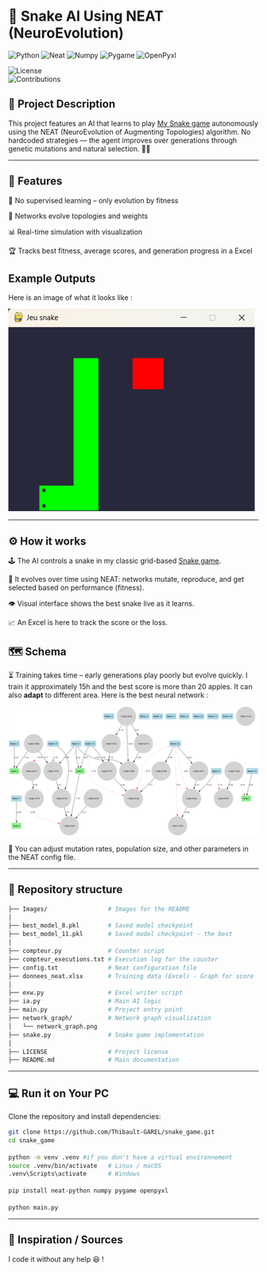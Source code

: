 # 🐍 Snake AI Using NEAT (NeuroEvolution)

![Python](https://img.shields.io/badge/python-3.9%2B-blue.svg)
![Neat](https://img.shields.io/badge/Neat-0.92-red.svg)
![Numpy](https://img.shields.io/badge/Numpy-2.2.6-red.svg)
![Pygame](https://img.shields.io/badge/Pygame-2.6.1-red.svg)
![OpenPyxl](https://img.shields.io/badge/OpenPyxl-3.1.5-red.svg)  

![License](https://img.shields.io/badge/license-MIT-green.svg)  
![Contributions](https://img.shields.io/badge/contributions-welcome-orange.svg)  

## 📝 Project Description 
This project features an AI that learns to play [My Snake game](https://github.com/Thibault-GAREL/snake_game) autonomously using the NEAT (NeuroEvolution of Augmenting Topologies) algorithm. No hardcoded strategies — the agent improves over generations through genetic mutations and natural selection. 🧬🤖

---

## 🚀 Features
  🔄 No supervised learning – only evolution by fitness

  🧠 Networks evolve topologies and weights

  📊 Real-time simulation with visualization

  🏆 Tracks best fitness, average scores, and generation progress in a Excel


## Example Outputs
Here is an image of what it looks like :

![Image_snake](Images/Img_snake.png)

---

## ⚙️ How it works

  🕹️ The AI controls a snake in my classic grid-based [Snake game](https://github.com/Thibault-GAREL/snake_game).

  🧬 It evolves over time using NEAT: networks mutate, reproduce, and get selected based on performance (fitness).

  👁️ Visual interface shows the best snake live as it learns.

  📈 An Excel is here to track the score or the loss.

## 🗺️ Schema
⏳ Training takes time – early generations play poorly but evolve quickly. I train it approximately 15h and the best score is more than 20 apples. It can also **adapt** to different area. Here is the best neural network :

![NN_snake](Images/network_graph.png)

🧪 You can adjust mutation rates, population size, and other parameters in the NEAT config file.

---

## 📂 Repository structure  
```bash
├── Images/                 # Images for the README
│
├── best_model_8.pkl        # Saved model checkpoint
├── best_model_11.pkl       # Saved model checkpoint - the best
│
├── compteur.py             # Counter script
├── compteur_executions.txt # Execution log for the counter
├── config.txt              # Neat configuration file
├── donnees_neat.xlsx       # Training data (Excel) - Graph for score
│
├── exw.py                  # Excel writer script
├── ia.py                   # Main AI logic
├── main.py                 # Project entry point
├── network_graph/          # Network graph visualization
│   └── network_graph.png
├── snake.py                # Snake game implementation
│
├── LICENSE                 # Project license
├── README.md               # Main documentation
```

---

## 💻 Run it on Your PC  
Clone the repository and install dependencies:  
```bash
git clone https://github.com/Thibault-GAREL/snake_game.git
cd snake_game

python -m venv .venv #if you don't have a virtual environnement
source .venv/bin/activate   # Linux / macOS
.venv\Scripts\activate      # Windows

pip install neat-python numpy pygame openpyxl

python main.py
```
---

## 📖 Inspiration / Sources  
I code it without any help 😆 !